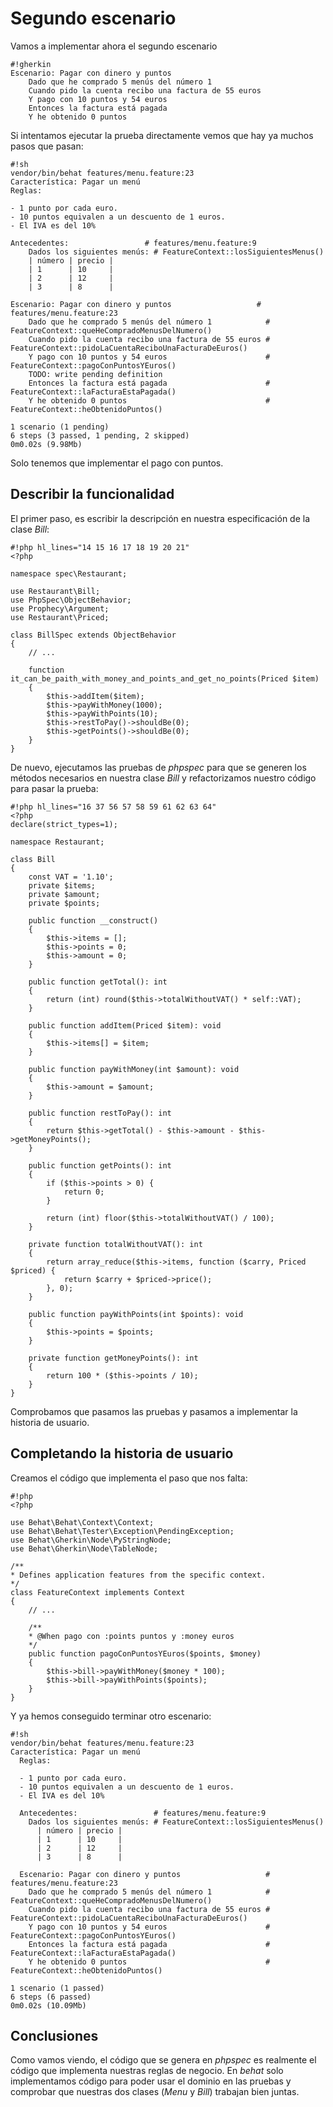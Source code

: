 # Segundo escenario

Vamos a implementar ahora el segundo escenario

    #!gherkin
    Escenario: Pagar con dinero y puntos
        Dado que he comprado 5 menús del número 1
        Cuando pido la cuenta recibo una factura de 55 euros
        Y pago con 10 puntos y 54 euros
        Entonces la factura está pagada
        Y he obtenido 0 puntos

Si intentamos ejecutar la prueba directamente vemos que hay ya muchos pasos que pasan:

    #!sh
    vendor/bin/behat features/menu.feature:23
    Característica: Pagar un menú
    Reglas:
    
    - 1 punto por cada euro.
    - 10 puntos equivalen a un descuento de 1 euros.
    - El IVA es del 10%

    Antecedentes:                 # features/menu.feature:9
        Dados los siguientes menús: # FeatureContext::losSiguientesMenus()
        | número | precio |
        | 1      | 10     |
        | 2      | 12     |
        | 3      | 8      |

    Escenario: Pagar con dinero y puntos                   # features/menu.feature:23
        Dado que he comprado 5 menús del número 1            # FeatureContext::queHeCompradoMenusDelNumero()
        Cuando pido la cuenta recibo una factura de 55 euros # FeatureContext::pidoLaCuentaReciboUnaFacturaDeEuros()
        Y pago con 10 puntos y 54 euros                      # FeatureContext::pagoConPuntosYEuros()
        TODO: write pending definition
        Entonces la factura está pagada                      # FeatureContext::laFacturaEstaPagada()
        Y he obtenido 0 puntos                               # FeatureContext::heObtenidoPuntos()

    1 scenario (1 pending)
    6 steps (3 passed, 1 pending, 2 skipped)
    0m0.02s (9.98Mb)

Solo tenemos que implementar el pago con puntos.

## Describir la funcionalidad

El primer paso, es escribir la descripción en nuestra especificación de la clase _Bill_:

    #!php hl_lines="14 15 16 17 18 19 20 21"
    <?php

    namespace spec\Restaurant;

    use Restaurant\Bill;
    use PhpSpec\ObjectBehavior;
    use Prophecy\Argument;
    use Restaurant\Priced;

    class BillSpec extends ObjectBehavior
    {
        // ...

        function it_can_be_paith_with_money_and_points_and_get_no_points(Priced $item)
        {
            $this->addItem($item);
            $this->payWithMoney(1000);
            $this->payWithPoints(10);
            $this->restToPay()->shouldBe(0);
            $this->getPoints()->shouldBe(0);
        }
    }

De nuevo, ejecutamos las pruebas de _phpspec_ para que se generen los métodos necesarios en nuestra clase _Bill_ y refactorizamos nuestro código para pasar la prueba:

    #!php hl_lines="16 37 56 57 58 59 61 62 63 64"
    <?php
    declare(strict_types=1);

    namespace Restaurant;

    class Bill
    {
        const VAT = '1.10';
        private $items;
        private $amount;
        private $points;

        public function __construct()
        {
            $this->items = [];
            $this->points = 0;
            $this->amount = 0;
        }

        public function getTotal(): int
        {
            return (int) round($this->totalWithoutVAT() * self::VAT);
        }

        public function addItem(Priced $item): void
        {
            $this->items[] = $item;
        }

        public function payWithMoney(int $amount): void
        {
            $this->amount = $amount;
        }

        public function restToPay(): int
        {
            return $this->getTotal() - $this->amount - $this->getMoneyPoints();
        }

        public function getPoints(): int
        {
            if ($this->points > 0) {
                return 0;
            }

            return (int) floor($this->totalWithoutVAT() / 100);
        }

        private function totalWithoutVAT(): int
        {
            return array_reduce($this->items, function ($carry, Priced $priced) {
                return $carry + $priced->price();
            }, 0);
        }

        public function payWithPoints(int $points): void
        {
            $this->points = $points;
        }

        private function getMoneyPoints(): int
        {
            return 100 * ($this->points / 10);
        }
    }

Comprobamos que pasamos las pruebas y pasamos a implementar la historia de usuario.

## Completando la historia de usuario

Creamos el código que implementa el paso que nos falta:

    #!php
    <?php

    use Behat\Behat\Context\Context;
    use Behat\Behat\Tester\Exception\PendingException;
    use Behat\Gherkin\Node\PyStringNode;
    use Behat\Gherkin\Node\TableNode;

    /**
    * Defines application features from the specific context.
    */
    class FeatureContext implements Context
    {
        // ...
        
        /**
        * @When pago con :points puntos y :money euros
        */
        public function pagoConPuntosYEuros($points, $money)
        {
            $this->bill->payWithMoney($money * 100);
            $this->bill->payWithPoints($points);
        }
    }

Y ya hemos conseguido terminar otro escenario:

    #!sh
    vendor/bin/behat features/menu.feature:23
    Característica: Pagar un menú
      Reglas:
      
      - 1 punto por cada euro.
      - 10 puntos equivalen a un descuento de 1 euros.
      - El IVA es del 10%
    
      Antecedentes:                 # features/menu.feature:9
        Dados los siguientes menús: # FeatureContext::losSiguientesMenus()
          | número | precio |
          | 1      | 10     |
          | 2      | 12     |
          | 3      | 8      |
    
      Escenario: Pagar con dinero y puntos                   # features/menu.feature:23
        Dado que he comprado 5 menús del número 1            #     FeatureContext::queHeCompradoMenusDelNumero()
        Cuando pido la cuenta recibo una factura de 55 euros #     FeatureContext::pidoLaCuentaReciboUnaFacturaDeEuros()
        Y pago con 10 puntos y 54 euros                      #     FeatureContext::pagoConPuntosYEuros()
        Entonces la factura está pagada                      #     FeatureContext::laFacturaEstaPagada()
        Y he obtenido 0 puntos                               #     FeatureContext::heObtenidoPuntos()
    
    1 scenario (1 passed)
    6 steps (6 passed)
    0m0.02s (10.09Mb)

## Conclusiones

Como vamos viendo, el código que se genera en _phpspec_ es realmente el código que implementa nuestras reglas de negocio. En _behat_ solo implementamos código para poder usar el dominio en las pruebas y comprobar que nuestras dos clases (_Menu_ y _Bill_) trabajan bien juntas.

